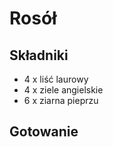 # Rosół

## Składniki
- 4 x liść laurowy
- 4 x ziele angielskie
- 6 x ziarna pieprzu

## Gotowanie

